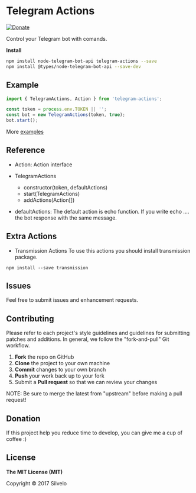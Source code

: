 # Telegram Actions

[![Donate](https://img.shields.io/badge/Donate-PayPal-green.svg)](https://paypal.me/silvelo)

Control your Telegram bot with comands.

__Install__

```bash
npm install node-telegram-bot-api telegram-actions --save
npm install @types/node-telegram-bot-api --save-dev
```

Example
------------
```typescript
import { TelegramActions, Action } from 'telegram-actions';

const token = process.env.TOKEN || '';
const bot = new TelegramActions(token, true);
bot.start();
```

More [examples](https://github.com/silvelo/telegram-actions/tree/master/examples)

Reference
------------
- Action: Action interface

- TelegramActions
    - constructor(token, defaultActions)
    - start(TelegramActions)
    - addActions(Action[])


* defaultActions: The default action is echo function. If you write echo .... the bot response with the same message.

Extra Actions
------------
* Transmission Actions
To use this actions you should install transmission package.

```
npm install --save transmission
```
Issues
------

Feel free to submit issues and enhancement requests.

Contributing
------------

Please refer to each project's style guidelines and guidelines for submitting patches and additions. In general, we follow the "fork-and-pull" Git workflow.

 1. **Fork** the repo on GitHub
 2. **Clone** the project to your own machine
 3. **Commit** changes to your own branch
 4. **Push** your work back up to your fork
 5. Submit a **Pull request** so that we can review your changes

NOTE: Be sure to merge the latest from "upstream" before making a pull request!

Donation
--------
If this project help you reduce time to develop, you can give me a cup of coffee :)

## License

**The MIT License (MIT)**

Copyright © 2017 Silvelo